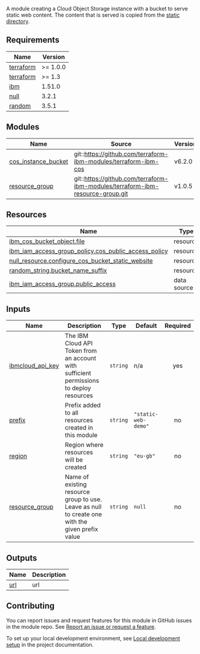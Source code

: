 A module creating a Cloud Object Storage instance with a bucket to serve static web content. The content that is served is copied from the [static directory](../static/).


<!-- BEGINNING OF PRE-COMMIT-TERRAFORM DOCS HOOK -->
## Requirements

| Name | Version |
|------|---------|
| <a name="requirement_terraform"></a> [terraform](#requirement\_terraform) | >= 1.0.0 |
| <a name="requirement_terraform"></a> [terraform](#requirement\_terraform) | >= 1.3 |
| <a name="requirement_ibm"></a> [ibm](#requirement\_ibm) | 1.51.0 |
| <a name="requirement_null"></a> [null](#requirement\_null) | 3.2.1 |
| <a name="requirement_random"></a> [random](#requirement\_random) | 3.5.1 |

## Modules

| Name | Source | Version |
|------|--------|---------|
| <a name="module_cos_instance_bucket"></a> [cos\_instance\_bucket](#module\_cos\_instance\_bucket) | git::https://github.com/terraform-ibm-modules/terraform-ibm-cos | v6.2.0 |
| <a name="module_resource_group"></a> [resource\_group](#module\_resource\_group) | git::https://github.com/terraform-ibm-modules/terraform-ibm-resource-group.git | v1.0.5 |

## Resources

| Name | Type |
|------|------|
| [ibm_cos_bucket_object.file](https://registry.terraform.io/providers/ibm-cloud/ibm/1.51.0/docs/resources/cos_bucket_object) | resource |
| [ibm_iam_access_group_policy.cos_public_access_policy](https://registry.terraform.io/providers/ibm-cloud/ibm/1.51.0/docs/resources/iam_access_group_policy) | resource |
| [null_resource.configure_cos_bucket_static_website](https://registry.terraform.io/providers/hashicorp/null/3.2.1/docs/resources/resource) | resource |
| [random_string.bucket_name_suffix](https://registry.terraform.io/providers/hashicorp/random/3.5.1/docs/resources/string) | resource |
| [ibm_iam_access_group.public_access](https://registry.terraform.io/providers/ibm-cloud/ibm/1.51.0/docs/data-sources/iam_access_group) | data source |

## Inputs

| Name | Description | Type | Default | Required |
|------|-------------|------|---------|:--------:|
| <a name="input_ibmcloud_api_key"></a> [ibmcloud\_api\_key](#input\_ibmcloud\_api\_key) | The IBM Cloud API Token from an account with sufficient permissions to deploy resources | `string` | n/a | yes |
| <a name="input_prefix"></a> [prefix](#input\_prefix) | Prefix added to all resources created in this module | `string` | `"static-web-demo"` | no |
| <a name="input_region"></a> [region](#input\_region) | Region where resources will be created | `string` | `"eu-gb"` | no |
| <a name="input_resource_group"></a> [resource\_group](#input\_resource\_group) | Name of existing resource group to use.  Leave as null to create one with the given prefix value | `string` | `null` | no |

## Outputs

| Name | Description |
|------|-------------|
| <a name="output_url"></a> [url](#output\_url) | url |
<!-- END OF PRE-COMMIT-TERRAFORM DOCS HOOK -->
<!-- BEGIN CONTRIBUTING HOOK -->

<!-- Leave this section as is so that your module has a link to local development environment set up steps for contributors to follow -->
## Contributing

You can report issues and request features for this module in GitHub issues in the module repo. See [Report an issue or request a feature](https://github.com/terraform-ibm-modules/.github/blob/main/.github/SUPPORT.md).

To set up your local development environment, see [Local development setup](https://terraform-ibm-modules.github.io/documentation/#/local-dev-setup) in the project documentation.
<!-- Source for this readme file: https://github.com/terraform-ibm-modules/common-dev-assets/tree/main/module-assets/ci/module-template-automation -->
<!-- END CONTRIBUTING HOOK -->

